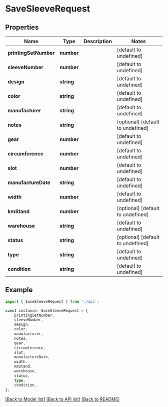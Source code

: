 # SaveSleeveRequest


## Properties

Name | Type | Description | Notes
------------ | ------------- | ------------- | -------------
**printingSetNumber** | **number** |  | [default to undefined]
**sleeveNumber** | **number** |  | [default to undefined]
**design** | **string** |  | [default to undefined]
**color** | **string** |  | [default to undefined]
**manufacturer** | **string** |  | [default to undefined]
**notes** | **string** |  | [optional] [default to undefined]
**gear** | **number** |  | [default to undefined]
**circumference** | **number** |  | [default to undefined]
**slot** | **number** |  | [default to undefined]
**manufactureDate** | **string** |  | [default to undefined]
**width** | **number** |  | [default to undefined]
**kmStand** | **number** |  | [optional] [default to undefined]
**warehouse** | **string** |  | [default to undefined]
**status** | **string** |  | [optional] [default to undefined]
**type** | **string** |  | [default to undefined]
**condition** | **string** |  | [default to undefined]

## Example

```typescript
import { SaveSleeveRequest } from './api';

const instance: SaveSleeveRequest = {
    printingSetNumber,
    sleeveNumber,
    design,
    color,
    manufacturer,
    notes,
    gear,
    circumference,
    slot,
    manufactureDate,
    width,
    kmStand,
    warehouse,
    status,
    type,
    condition,
};
```

[[Back to Model list]](../README.md#documentation-for-models) [[Back to API list]](../README.md#documentation-for-api-endpoints) [[Back to README]](../README.md)
